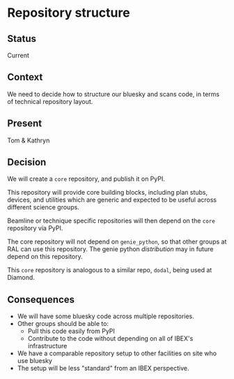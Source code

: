 # Repository structure

## Status

Current

## Context

We need to decide how to structure our bluesky and scans code, in 
terms of technical repository layout.

## Present

Tom & Kathryn

## Decision

We will create a `core` repository, and publish it on PyPI.

This repository will provide core building blocks, including plan stubs,
devices, and utilities which are generic and expected to be useful across
different science groups.

Beamline or technique specific repositories will then depend on the `core`
repository via PyPI.

The core repository will not depend on `genie_python`, so that other groups
at RAL can use this repository. The genie python *distribution* may in future
depend on this repository.

This `core` repository is analogous to a similar repo, `dodal`, being used at
Diamond.

## Consequences

- We will have some bluesky code across multiple repositories.
- Other groups should be able to:
  - Pull this code easily from PyPI
  - Contribute to the code without depending on all of IBEX's infrastructure
- We have a comparable repository setup to other facilities on site who use bluesky
- The setup will be less "standard" from an IBEX perspective.
